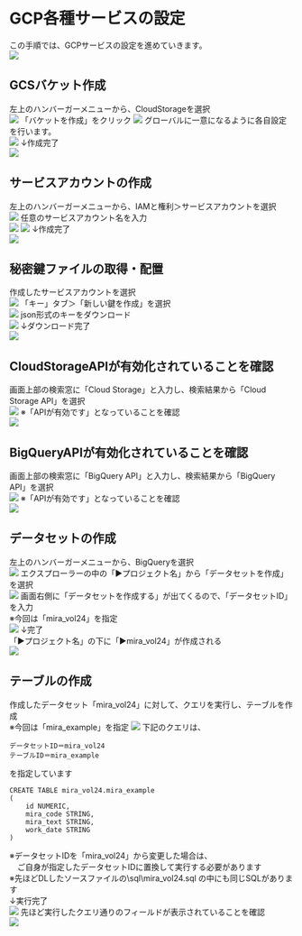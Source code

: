 # GCP各種サービスの設定  
この手順では、GCPサービスの設定を進めていきます。  
![](img/draw_flow_1.png)  


## GCSバケット作成  
左上のハンバーガーメニューから、CloudStorageを選択  
![](img/GCS01.png)
「バケットを作成」をクリック
![](img/GCS02.png)
グローバルに一意になるように各自設定を行います。  
![](img/GCS03.png)
↓作成完了  
![](img/GCS04.png)

## サービスアカウントの作成  
左上のハンバーガーメニューから、IAMと権利＞サービスアカウントを選択  
![](img/IAM01.png)
任意のサービスアカウント名を入力  
![](img/IAM02.png)
![](img/IAM03.png)
↓作成完了  
![](img/IAM04.png)

## 秘密鍵ファイルの取得・配置  
作成したサービスアカウントを選択  
![](img/IAM04.png)
「キー」タブ＞「新しい鍵を作成」を選択  
![](img/IAM05.png)
json形式のキーをダウンロード  
![](img/IAM06.png)
↓ダウンロード完了  
![](img/IAM07.png)

## CloudStorageAPIが有効化されていることを確認  
画面上部の検索窓に「Cloud Storage」と入力し、検索結果から「Cloud Storage API」を選択  
![](img/GCS-API01.png)
※「APIが有効です」となっていることを確認  
![](img/GCS-API02.png)

## BigQueryAPIが有効化されていることを確認  
画面上部の検索窓に「BigQuery API」と入力し、検索結果から「BigQuery API」を選択  
![](img/BQ-API01.png)
※「APIが有効です」となっていることを確認  
![](img/BQ-API02.png)

## データセットの作成  
左上のハンバーガーメニューから、BigQueryを選択  
![](img/BQ01.png)
エクスプローラーの中の「▶プロジェクト名」から「データセットを作成」を選択  
![](img/BQ02.png)
画面右側に「データセットを作成する」が出てくるので、「データセットID」を入力  
※今回は「mira_vol24」を指定  
![](img/BQ03.png)
↓完了  
「▶プロジェクト名」の下に「▶mira_vol24」が作成される  
![](img/BQ04.png)

## テーブルの作成  
作成したデータセット「mira_vol24」に対して、クエリを実行し、テーブルを作成  
※今回は「mira_example」を指定 
![](img/BQ04.png)
下記のクエリは、  
```
データセットID＝mira_vol24
テーブルID＝mira_example
```
を指定しています  
```
CREATE TABLE mira_vol24.mira_example
(
	id NUMERIC,
	mira_code STRING,
	mira_text STRING,
	work_date STRING
)
```
※データセットIDを「mira_vol24」から変更した場合は、  
　ご自身が指定したデータセットIDに置換して実行する必要があります  
※先ほどDLしたソースファイルの\sql\mira_vol24.sql  の中にも同じSQLがあります  
↓実行完了  
![](img/BQ05.png)
先ほど実行したクエリ通りのフィールドが表示されていることを確認  
![](img/BQ06.png)


